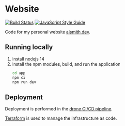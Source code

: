 # Website
[![Build Status](https://cloud.drone.io/api/badges/alastair-smith/website/status.svg)](https://cloud.drone.io/alastair-smith/website)
[![JavaScript Style Guide](https://img.shields.io/badge/code_style-standard-brightgreen.svg)](https://standardjs.com)

Code for my personal website [alsmith.dev](https://alsmith.dev).

## Running locally

1. Install [nodejs](https://nodejs.org/) 14
2. Install the npm modules, build, and run the application
    ```sh
    cd app
    npm ci
    npm run dev
    ```

## Deployment

Deployment is performed in the [drone CI/CD pipeline](https://cloud.drone.io/alastair-smith/website).

[Terraform](https://www.terraform.io/) is used to manage the infrastructure as code.

<!-- unreleated change -->
